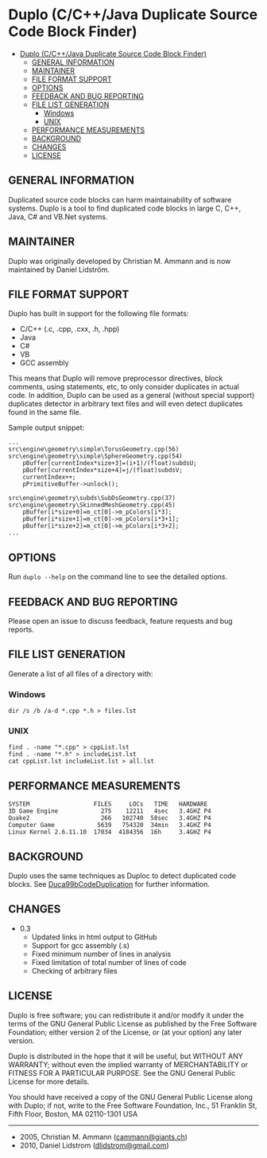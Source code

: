 # Duplo (C/C++/Java Duplicate Source Code Block Finder)

- [Duplo (C/C++/Java Duplicate Source Code Block Finder)](#duplo-ccjava-duplicate-source-code-block-finder)
  - [GENERAL INFORMATION](#general-information)
  - [MAINTAINER](#maintainer)
  - [FILE FORMAT SUPPORT](#file-format-support)
  - [OPTIONS](#options)
  - [FEEDBACK AND BUG REPORTING](#feedback-and-bug-reporting)
  - [FILE LIST GENERATION](#file-list-generation)
    - [Windows](#windows)
    - [UNIX](#unix)
  - [PERFORMANCE MEASUREMENTS](#performance-measurements)
  - [BACKGROUND](#background)
  - [CHANGES](#changes)
  - [LICENSE](#license)

## GENERAL INFORMATION

Duplicated source code blocks can harm maintainability of software systems.
Duplo is a tool to find duplicated code blocks in large C, C++, Java, C# and
VB.Net systems.

## MAINTAINER

Duplo was originally developed by Christian
M. Ammann and is now maintained by Daniel
Lidström.

## FILE FORMAT SUPPORT

Duplo has built in support for the following
file formats:

- C/C++ (.c, .cpp, .cxx, .h, .hpp)
- Java
- C#
- VB
- GCC assembly

This means that Duplo will remove
preprocessor directives, block comments, using
statements, etc, to only consider duplicates
in actual code.
In addition, Duplo can be used as a general
(without special support) duplicates detector
in arbitrary text files and will even detect
duplicates found in the same file.

Sample output snippet:

    ...
    src\engine\geometry\simple\TorusGeometry.cpp(56)
    src\engine\geometry\simple\SphereGeometry.cpp(54)
        pBuffer[currentIndex*size+3]=(i+1)/(float)subdsU;
        pBuffer[currentIndex*size+4]=j/(float)subdsV;
        currentIndex++;
        pPrimitiveBuffer->unlock();

    src\engine\geometry\subds\SubDsGeometry.cpp(37)
    src\engine\geometry\SkinnedMeshGeometry.cpp(45)
        pBuffer[i*size+0]=m_ct[0]->m_pColors[i*3];
        pBuffer[i*size+1]=m_ct[0]->m_pColors[i*3+1];
        pBuffer[i*size+2]=m_ct[0]->m_pColors[i*3+2];
    ...

## OPTIONS

Run `duplo --help` on the command line to see the detailed options.

## FEEDBACK AND BUG REPORTING

Please open an issue to discuss feedback,
feature requests and bug reports.

## FILE LIST GENERATION

Generate a list of all files of a directory with:

### Windows

    dir /s /b /a-d *.cpp *.h > files.lst

### UNIX

    find . -name "*.cpp" > cppList.lst
    find . -name "*.h" > includeList.lst
    cat cppList.lst includeList.lst > all.lst

## PERFORMANCE MEASUREMENTS

    SYSTEM                  FILES     LOCs   TIME   HARDWARE
    3D Game Engine            275    12211   4sec   3.4GHZ P4
    Quake2                    266   102740  58sec   3.4GHZ P4
    Computer Game            5639   754320  34min   3.4GHZ P4
    Linux Kernel 2.6.11.10  17034  4184356  16h     3.4GHZ P4

## BACKGROUND

Duplo uses the same techniques as Duploc to detect duplicated code blocks. See
[Duca99bCodeDuplication](http://scg.unibe.ch/archive/papers/Duca99bCodeDuplication.pdf) for
further information.

## CHANGES

- 0.3
  - Updated links in html output to GitHub
  - Support for gcc assembly (.s)
  - Fixed minimum number of lines in analysis
  - Fixed limitation of total number of lines of code
  - Checking of arbitrary files

## LICENSE

Duplo is free software; you can redistribute it and/or modify
it under the terms of the GNU General Public License as published by
the Free Software Foundation; either version 2 of the License, or
(at your option) any later version.

Duplo is distributed in the hope that it will be useful,
but WITHOUT ANY WARRANTY; without even the implied warranty of
MERCHANTABILITY or FITNESS FOR A PARTICULAR PURPOSE.  See the
GNU General Public License for more details.

You should have received a copy of the GNU General Public License
along with Duplo; if not, write to the Free Software
Foundation, Inc., 51 Franklin St, Fifth Floor, Boston, MA  02110-1301  USA

---

- 2005, Christian M. Ammann (cammann@giants.ch)
- 2010, Daniel Lidstrom     (dlidstrom@gmail.com)

